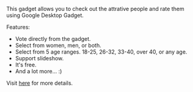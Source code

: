 This gadget allows you to check out the attrative people and rate them
using Google Desktop Gadget.

Features:

 * Vote directly from the gadget.
 * Select from women, men, or both.
 * Select from 5 age ranges. 18-25, 26-32, 33-40, over 40, or any age.
 * Support slideshow.
 * It's free.
 * And a lot more... :)

Visit [here](http://ronhuang.org/steamy/) for more details.
